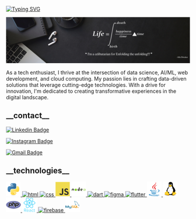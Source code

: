 [![Typing SVG](https://readme-typing-svg.demolab.com?font=DM+Serif+Display+&weight=2000&size=18&duration=4000&pause=900&color=D814B6&width=435&lines=Hey+there%2C+Diwakar+here%F0%9F%91%8B%2C+;Exploring+the+digital+cosmos+%F0%9F%9A%80+on+GitHub!+)](https://git.io/typing-svg)


![](https://github.com/Diwakarallu/Diwakarallu/blob/main/inquisitive!.png?raw=true)

As a tech enthusiast, I thrive at the intersection of data science, AI/ML, web development, and cloud computing. My passion lies in crafting data-driven solutions that leverage cutting-edge technologies. With a drive for innovation, I'm dedicated to creating transformative experiences in the digital landscape.

## \_\_contact__
[![Linkedin Badge](https://img.shields.io/badge/-alludiwakar-blue?style=flat-square&logo=Linkedin&logoColor=white&link=www.linkedin.com/in/alludiwakar3435)](https://www.linkedin.com/in/alludiwakar3435)

[![Instagram Badge](https://img.shields.io/badge/-allu__diwakar__3435-purple?style=flat-square&logo=instagram&logoColor=white&link=https://www.instagram.com/allu_diwakar_3435/)](https://www.instagram.com/allu_diwakar_3435/)

[![Gmail Badge](https://img.shields.io/badge/-diwakar.allu.3435@gmail.com-c14438?style=flat-square&logo=Gmail&logoColor=white&link=mailto:diwakar.allu.3435@gmail.com)](mailto:diwakar.allu.3435@gmail.com)

## \_\_technologies__

<p align="left"> 
    <a href="https://www.python.org" target="_blank" rel="noreferrer"> <img src="https://raw.githubusercontent.com/devicons/devicon/master/icons/python/python-original.svg" alt="python" width="40" height="40"/> </a> 
  <a href="https://www.w3schools.com/html/" target="_blank" rel="noreferrer"> <img src="https://www.vectorlogo.zone/logos/w3_html5/w3_html5-icon.svg" alt="html" width="40" height="40"/> </a> 
    <a href="https://www.w3schools.com/css/" target="_blank" rel="noreferrer"> <img src="https://www.vectorlogo.zone/logos/w3_css/w3_css-icon.svg" alt="css" width="40" height="40"/> </a> 
    <a href="https://developer.mozilla.org/en-US/docs/Web/JavaScript" target="_blank" rel="noreferrer"> <img src="https://raw.githubusercontent.com/devicons/devicon/master/icons/javascript/javascript-original.svg" alt="javascript" width="40" height="40"/> </a> 
    <a href="https://nodejs.org" target="_blank" rel="noreferrer"> <img src="https://raw.githubusercontent.com/devicons/devicon/master/icons/nodejs/nodejs-original-wordmark.svg" alt="nodejs" width="40" height="40"/> </a> 
  <a href="https://dart.dev" target="_blank" rel="noreferrer"> <img src="https://www.vectorlogo.zone/logos/dartlang/dartlang-icon.svg" alt="dart" width="40" height="40"/> </a> 
  <a href="https://www.figma.com/" target="_blank" rel="noreferrer"> <img src="https://www.vectorlogo.zone/logos/figma/figma-icon.svg" alt="figma" width="40" height="40"/> </a> <a href="https://flutter.dev" target="_blank" rel="noreferrer"> <img src="https://www.vectorlogo.zone/logos/flutterio/flutterio-icon.svg" alt="flutter" width="40" height="40"/> </a> <a href="https://www.java.com" target="_blank" rel="noreferrer"> <img src="https://raw.githubusercontent.com/devicons/devicon/master/icons/java/java-original.svg" alt="java" width="40" height="40"/> </a> <a href="https://www.linux.org/" target="_blank" rel="noreferrer"> <img src="https://raw.githubusercontent.com/devicons/devicon/master/icons/linux/linux-original.svg" alt="linux" width="40" height="40"/> </a> <a href="https://www.php.net" target="_blank" rel="noreferrer"> <img src="https://raw.githubusercontent.com/devicons/devicon/master/icons/php/php-original.svg" alt="php" width="40" height="40"/> </a> <a href="https://reactjs.org/" target="_blank" rel="noreferrer"> <img src="https://raw.githubusercontent.com/devicons/devicon/master/icons/react/react-original-wordmark.svg" alt="react" width="40" height="40"/> </a> <a href="https://codeigniter.com" target="_blank" rel="noreferrer"> <img src="https://www.vectorlogo.zone/logos/firebase/firebase-icon.svg" alt="firebase" width="40" height="40"/> </a> <a href="https://www.mysql.com/" target="_blank" rel="noreferrer"> <img src="https://raw.githubusercontent.com/devicons/devicon/master/icons/mysql/mysql-original-wordmark.svg" alt="mysql" width="40" height="40"/> </a> 
  </p>






